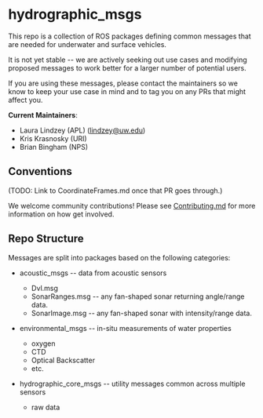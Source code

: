# hydrographic_msgs

This repo is a collection of ROS packages defining common messages that are needed for underwater and surface vehicles.

It is not yet stable -- we are actively seeking out use cases and modifying proposed messages to work better for a larger number of potential users.

If you are using these messages, please contact the maintainers so we know to keep your use case in mind and to tag you on any PRs that might affect you.

**Current Maintainers**:
* Laura Lindzey (APL) (lindzey@uw.edu)
* Kris Krasnosky (URI)
* Brian Bingham (NPS)


## Conventions

(TODO: Link to CoordinateFrames.md once that PR goes through.)

We welcome community contributions! Please see [Contributing.md](Contributing.md) for more information on how get involved.


## Repo Structure

Messages are split into packages based on the following categories:

* acoustic_msgs -- data from acoustic sensors
  * Dvl.msg
  * SonarRanges.msg -- any fan-shaped sonar returning angle/range data.
  * SonarImage.msg -- any fan-shaped sonar with intensity/range data.

* environmental_msgs -- in-situ measurements of water properties
  * oxygen
  * CTD
  * Optical Backscatter
  * etc.

* hydrographic_core_msgs -- utility messages common across multiple sensors
  * raw data
